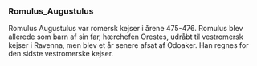 ### Romulus_Augustulus


Romulus Augustulus var romersk kejser i årene 475-476. Romulus blev allerede som barn af sin far, hærchefen Orestes, udråbt til vestromersk kejser i Ravenna, men blev et år senere afsat af Odoaker. Han regnes for den sidste vestromerske kejser.